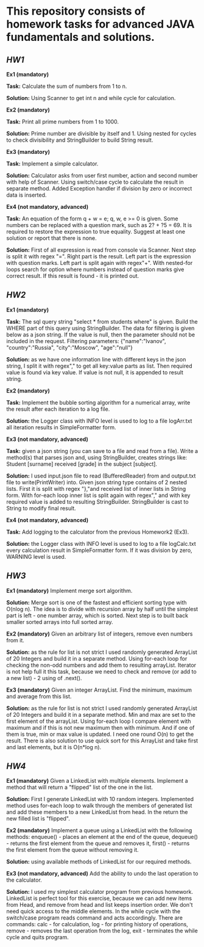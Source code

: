 # This repository consists of homework tasks for advanced JAVA fundamentals and solutions.

## _**HW1**_

**Ex1 (mandatory)**

**Task:** Calculate the sum of numbers from 1 to n.

**Solution:** Using Scanner to get int n and while cycle for calculation.

**Ex2 (mandatory)**

**Task:** Print all prime numbers from 1 to 1000.

**Solution:** Prime number are divisible by itself and 1. 
Using nested for cycles to check divisibility and StringBuilder to build String result.

**Ex3 (mandatory)**

**Task:** Implement a simple calculator.

**Solution:** Calculator asks from user first number, action and second number with help of Scanner.
Using switch/case cycle to calculate the result in separate method. Added Exception handler if division by zero or 
incorrect data is inserted.

**Ex4 (not mandatory, advanced)**

**Task:** An equation of the form q + w = e; q, w, e >= 0 is given.
Some numbers can be replaced with a question mark, such as 2? + ?5 = 69.
It is required to restore the expression to true equality. Suggest at least one solution or report that there is none.

**Solution:** First of all expression is read from console via Scanner. Next step is split it with regex "=". 
Right part is the result. Left part is the expression with question marks. Left part is split again with regex"+". 
With nested-for loops search for option where numbers instead of question marks give correct result.
If this result is found - it is printed out.

## _**HW2**_

**Ex1 (mandatory)**

**Task:** The sql query string "select * from students where" is given. Build the WHERE part of this query using StringBuilder.
The data for filtering is given below as a json string.
If the value is null, then the parameter should not be included in the request.
Filtering parameters: {"name":"Ivanov", "country":"Russia", "city":"Moscow", "age":"null"}

**Solution:** as we have one information line with different keys in the json string, I split it with regex"," 
to get all key:value parts as list. Then required value is found via key value. 
If value is not null, it is appended to result string.

**Ex2 (mandatory)**

**Task:** Implement the bubble sorting algorithm for a numerical array, write the result after each 
iteration to a log file.

**Solution:** the Logger class with INFO level is used to log to a file logArr.txt all iteration 
results in SimpleFormatter form.

**Ex3 (not mandatory, advanced)**

**Task:** given a json string (you can save to a file and read from a file). Write a method(s) that parses json and, 
using StringBuilder, creates strings like: Student [surname] received [grade] in the subject [subject].

**Solution:** I used input.json file to read (BufferedReader) from and output.txt file to write(PrintWriter) into. 
Given json string type contains of 2 nested lists. First it is split with regex "},"and received list of inner lists 
in String form. With for-each loop inner list is split again with regex"," and with key required value is added to 
resulting StringBuilder. StringBuilder is cast to String to modify final result. 

**Ex4 (not mandatory, advanced)**

**Task:** Add logging to the calculator from the previous Homework2 (Ex3).

**Solution:** the Logger class with INFO level is used to log to a file logCalc.txt every calculation result 
in SimpleFormatter form. If it was division by zero, WARNING level is used.

## _**HW3**_

**Ex1 (mandatory)** Implement merge sort algorithm.

**Solution:** Merge sort is one of the fastest and efficient sorting type with O(nlog n). 
The idea is to divide with recursion array by half until the simplest part is left - one number array, 
which is sorted. Next step is to built back smaller sorted arrays into full sorted array. 


**Ex2 (mandatory)** Given an arbitrary list of integers, remove even numbers from it.

**Solution:** as the rule for list is not strict I used randomly generated ArrayList of 20 Integers and build it in a 
separate method. Using for-each loop for checking the non-odd numbers and add them to resulting arrayList. Iterator is
not help full it this task, because we need to check and remove (or add to a new list) - 2 using of .next(). 

**Ex3 (mandatory)** Given an integer ArrayList. Find the minimum, maximum and average from this list.

**Solution:** as the rule for list is not strict I used randomly generated ArrayList of 20 Integers and build it in a
separate method. Min and max are set to the first element of the arrayList. Using for-each loop I compare element 
with maximum and if this is not new maximum then with minimum. And if one of them is true, min or max value is 
updated. I need one round O(n) to get the result. There is also solution to use quick sort for this ArrayList and take 
first and last elements, but it is O(n*log n).

## _**HW4**_

**Ex1 (mandatory)** Given a LinkedList with multiple elements. Implement a method that will return a "flipped" 
list of the one in the list.

**Solution:** First I generate LinkedList with 10 random integers. Implemented method uses for-each loop to walk 
through the members of generated list and add these members to a new LinkedList from head. In the return the new 
filled list is "flipped". 

**Ex2 (mandatory)** Implement a queue using a LinkedList with the following methods:
enqueue() - places an element at the end of the queue,
dequeue() - returns the first element from the queue and removes it,
first() - returns the first element from the queue without removing it.

**Solution:** using available methods of LinkedList for our required methods.

**Ex3 (not mandatory, advanced)** Add the ability to undo the last operation to the calculator.

**Solution:** I used my simplest calculator program from previous homework. LinkedList is perfect tool for this 
exercise, because we can add new items from Head, and remove from head and list keeps insertion order. 
We don't need quick access to the middle elements. In the while cycle with the switch/case program reads command and
acts accordingly. There are commands: calc - for calculation, log - for printing history of operations, remove - removes
the last operation from the log, exit - terminates the while cycle and quits program.

